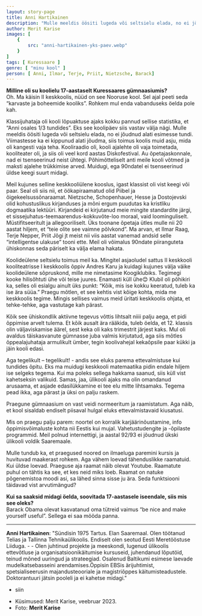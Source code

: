 ```yaml
---
layout: story-page
title: Anni Hartikainen
description: "Mulle meeldis öösiti lugeda või seltsielu elada, no ei jõudnud alati esimesse tundi."
author: Merit Karise
images: [
    {
        src: "anni-hartikainen-yks-paev.webp"
    }
]
tags: [ Kuressaare ]
genre: [ "minu kool" ]
person: [ Anni, Ilmar, Terje, Priit, Nietzsche, Barack]
---
```


<!-- # {{$doc.title}} -->

**Milline oli su koolielu 17-aastaselt Kuressaares gümnaasiumis?** \
Oh. Ma käisin II keskkoolis, nüüd on see Nooruse kool. Sel ajal peeti seda “karvaste ja boheemide kooliks”. Rohkem mul enda vabanduseks öelda pole kah.

Klassijuhataja oli kooli lõpuaktuse ajaks kokku pannud sellise statistika, et “Anni osales 1/3 tundides”. Eks see koolipäev siis vastav välja nägi. Mulle meeldis öösiti lugeda või seltsielu elada, no ei jõudnud alati esimesse tundi. Viimastesse ka ei kippunud alati jõudma, siis toimus koolis muid asju, mida oli kangesti vaja teha. Kooliraadio oli, kooli ajalehte oli vaja toimetada, kooliteater oli, ja siis oli veel kord aastas Diskofestival. Au õpetajaskonnale, nad ei tsenseerinud neist ühtegi. Põhimõtteliselt anti meile kooli võtmed ja maksti ajalehe trükkimise arved. Muidugi, ega 90ndatel ei tsenseerinud üldse keegi suurt midagi.

Meil kujunes selline keskkooliülene kooslus, igast klassist oli vist keegi või paar. Seal oli siis nii, et öökapiraamatud olid Piibel ja õigekeelsussõnaraamat. Nietzsche, Schopenhauer, Hesse ja Dostojevski olid kohustuslikus kirjanduses ja mõni ergum puudutas ka kristliku dogmaatika lektüüri. Kirjandeid ei kirjutanud meie mingite standardite järgi, et sissejuhatus-teemaarendus-kokkuvõte-loo moraal, vaid loominguliselt. Müstifitseeritult ja allegooriliselt. Üks toonane õpetaja ütles mulle nii 20 aastat hiljem, et “teie olite see vaimne põlvkond”. Ma arvan, et Ilmar Raag, Terje Nepper, Priit Jõgi jt meist nii viis aastat vanemad andsid selle “intelligentse ulakuse” tooni ette. Meil oli võimalus 90ndate piiranguteta ühiskonnas seda päriselt ka välja elama hakata.

Koolideülene seltsielu toimus meil ka. Mingitel asjaoludel sattus II keskkooli kooliteatrisse I keskkoolis õppiv Andres Karu ja kuidagi kujunes välja väike koolideülene sõpruskond, mille me nimetasime Koogiklubiks. Tegimegi kooke hilisõhtuti ühe või teise juures. Enamasti küll ühe😊 Klubil oli põhikiri ka, selles oli esialgu ainult üks punkt: “Kõik, mis ise kokku keeratud, tuleb ka ise ära süüa.” Praegu mõtlen, et see kehtis vist kõige kohta, mida me keskkoolis tegime. Mingis sellises vaimus meid üritati keskkoolis ohjata, et tehke-tehke, aga vastutage kah pärast.

Kõik see ühiskondlik aktiivne tegevus võttis lihtsalt niiii palju aega, et pidi õppimise arvelt tulema. Et kõik ausalt ära rääkida, tuleb öelda, et 12. klassis olin väljaviskamise äärel, sest keka oli kaks trimestrit järjest kaks. Mul oli avaldus täiskasvanute gümnasse juba valmis kirjutatud, aga siis mõtles õppealajuhataja armulikult ümber, tegin koolivahejal kekaõpsile paar kükki ja jäin kooli edasi.

Aga tegelikult – tegelikult! - andis see eluks parema ettevalmistuse kui tundides õpitu. Eks ma muidugi keskkooli matemaatika pidin endale hiljem ise selgeks tegema. Kui ma poleks sellega hakkama saanud, siis küll vist kahetseksin valikuid. Samas, jaa, ülikooli ajaks ma olin omandanud arusaama, et asjade edasilükkamine ei tee elu mitte lihtsamaks. Tegema pead ikka, aga pärast ja üksi on palju raskem.

Praegune gümnaasium on vast veidi normeeritum ja raamistatum. Aga näib, et kool sisaldab endiselt piisaval hulgal eluks ettevalmistavaid kiusatusi.

Mis on praegu palju parem: noortel on korralik karjäärinõustamine, info õppimisvõimaluste kohta nii Eestis kui mujal. Vahetustudengite ja -õpilaste programmid. Meil polnud internettigi, ja aastal 92/93 ei jõudnud ükski ülikooli voldik Saaremaale.

Mulle tundub ka, et praegused noored on ilmaeluga paremini kursis ja huvituvad maakerast rohkem. Aga vähem loevad tähenduslikke raamatuid. Kui üldse loevad. Praeguse aja raamat näib olevat Youtube. Raamatute puhul on tähtis ka see, et kes neid miks loeb. Raamat on natuke põgenemistoa moodi asi, sa lähed sinna sisse ju ära. Seda funktsiooni täidavad vist arvutimängud?

**Kui sa saaksid midagi öelda, soovitada 17-aastasele iseendale, siis mis see oleks?** \
Barack Obama olevat kasvatanud oma tütreid vaimus “be nice and make yourself useful”. Sellega ei saa mööda panna.

* * *

**Anni Hartikainen**: "Sündisin 1975 Tartus. Elan Saaremaal. Olen töötanud Telias ja Tallinna Tehnikaülikoolis. Endiselt olen seotud Eesti Meretööstuse Liiduga. - - Olen juhtinud projekte ja meeskondi, lugenud ülikoolis ettevõtluse ja organisatsioonikäitumise kursuseid, juhendanud lõputöid, teinud mõned uuringud ja strateegiad. Osalenud Baltikumi esimese laevade mudelkatsebasseini arendamises.Õppisin EBSis ärijuhtimist, spetsialiseerusin majandusteooriale ja magistriõppes käitumisteadustele. Doktorantuuri jätsin pooleli ja ei kahetse midagi."

<story-author :author="author"></story-author>

<details-wrapper summary="Mis mõtted tekkisid?">

- siin

</details-wrapper>

<details-wrapper summary="Allikad" class="text-sm" icon="icon-park-outline:document-folder">

- Küsimused: Merit Karise, veebruar 2023.
- Foto: **Merit Karise**

</details-wrapper>
